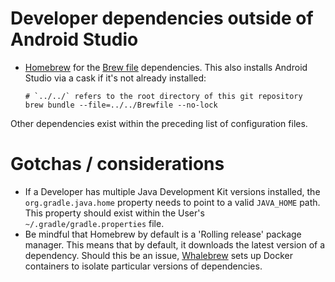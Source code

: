 # Developer dependencies outside of Android Studio

* [Homebrew] for the [Brew file] dependencies. This also installs Android Studio via a cask if it's
  not already installed:
  ```shell
  # `../../` refers to the root directory of this git repository
  brew bundle --file=../../Brewfile --no-lock
  ```

Other dependencies exist within the preceding list of configuration files. 

# Gotchas / considerations

* If a Developer has multiple Java Development Kit versions installed, the `org.gradle.java.home`
  property needs to point to a valid `JAVA_HOME` path. This property should exist within the User's
  `~/.gradle/gradle.properties` file.
* Be mindful that Homebrew by default is a 'Rolling release' package manager. This means that by
  default, it downloads the latest version of a dependency. Should this be an issue, [Whalebrew]
  sets up Docker containers to isolate particular versions of dependencies.

[Brew file]: ../../Brewfile
[Homebrew]: https://brew.sh
[Node Version Manager]: https://github.com/nvm-sh/nvm 
[package.json]: ../../package.json
[Whalebrew]: https://github.com/whalebrew/whalebrew